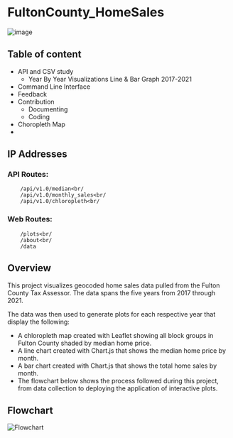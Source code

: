 # FultonCounty_HomeSales

![image](https://user-images.githubusercontent.com/102114721/179354040-42f0c7b0-5199-4cc1-b9d0-b6edf63ff1a5.png)

## Table of content


- API and CSV study
    - Year By Year Visualizations Line & Bar Graph 2017-2021
- Command Line Interface
- Feedback
- Contribution
    - Documenting
    - Coding
- Choropleth Map
-
## IP Addresses

### API Routes:
        /api/v1.0/median<br/
        /api/v1.0/monthly_sales<br/
        /api/v1.0/chloropleth<br/
       
 ### Web Routes:
        /plots<br/
        /about<br/
        /data


## Overview
This project visualizes geocoded home sales data pulled from the Fulton County Tax Assessor. The data spans the five years from 2017 through 2021.

The data was then used to generate plots for each respective year that display the following:

 - A chloropleth map created with Leaflet showing all block groups in Fulton County shaded by median home price.
 - A line chart created with Chart.js that shows the median home price by month.
 - A bar chart created with Chart.js that shows the total home sales by month.
 - The flowchart below shows the process followed during this project, from data collection to deploying the application of interactive plots.
 
 ## Flowchart
 
 ![Flowchart](https://user-images.githubusercontent.com/102114721/179354844-73e3adeb-b2fb-471d-98e8-2cd8d68079aa.png)

 


